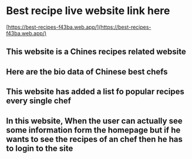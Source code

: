 # Best recipe live website link here
[https://best-recipes-f43ba.web.app/](https://best-recipes-f43ba.web.app/)

## This website is a Chines recipes related website
## Here are the bio data of Chinese best chefs
## This website has added a list fo popular recipes every single chef
## In this website, When the user can actually see some information form the homepage but if he wants to see the recipes of an chef then he has to login to the site

